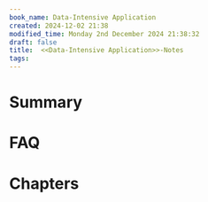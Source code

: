 ```yaml
---
book_name: Data-Intensive Application
created: 2024-12-02 21:38
modified_time: Monday 2nd December 2024 21:38:32
draft: false
title:  <<Data-Intensive Application>>-Notes
tags:  
---
```

# Summary

# FAQ

# Chapters

